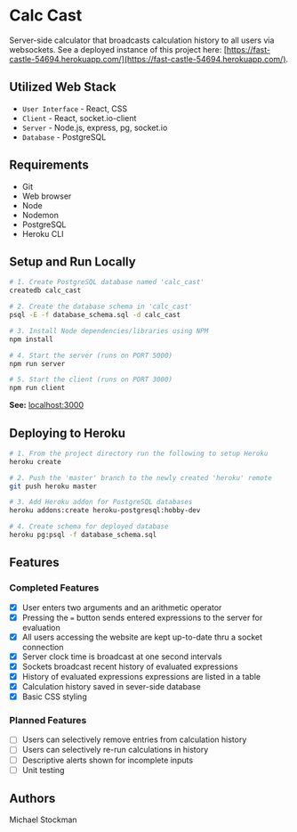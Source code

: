 # Calc Cast
Server-side calculator that broadcasts calculation history to all users via websockets. See a deployed instance of this project here: [https://fast-castle-54694.herokuapp.com/](https://fast-castle-54694.herokuapp.com/).

## Utilized Web Stack
- `User Interface` - React, CSS
- `Client` - React, socket.io-client
- `Server` - Node.js, express, pg, socket.io
- `Database` - PostgreSQL

## Requirements
- Git
- Web browser
- Node
- Nodemon
- PostgreSQL
- Heroku CLI

## Setup and Run Locally
```bash
# 1. Create PostgreSQL database named 'calc_cast'
createdb calc_cast

# 2. Create the database schema in 'calc_cast'
psql -E -f database_schema.sql -d calc_cast

# 3. Install Node dependencies/libraries using NPM
npm install

# 4. Start the server (runs on PORT 5000)
npm run server

# 5. Start the client (runs on PORT 3000)
npm run client
```
**See:** [localhost:3000](http://localhost:3000)

## Deploying to Heroku
```bash
# 1. From the project directory run the following to setup Heroku
heroku create

# 2. Push the 'master' branch to the newly created 'heroku' remote
git push heroku master

# 3. Add Heroku addon for PostgreSQL databases
heroku addons:create heroku-postgresql:hobby-dev

# 4. Create schema for deployed database
heroku pg:psql -f database_schema.sql
```

## Features

### Completed Features
- [x] User enters two arguments and an arithmetic operator
- [x] Pressing the `=` button sends entered expressions to the server for evaluation
- [x] All users accessing the website are kept up-to-date thru a socket connection
- [x] Server clock time is broadcast at one second intervals
- [x] Sockets broadcast recent history of evaluated expressions
- [x] History of evaluated expressions expressions are listed in a table
- [x] Calculation history saved in sever-side database
- [x] Basic CSS styling

### Planned Features
- [ ] Users can selectively remove entries from calculation history
- [ ] Users can selectively re-run calculations in history
- [ ] Descriptive alerts shown for incomplete inputs
- [ ] Unit testing

## Authors
Michael Stockman

